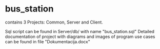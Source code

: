 # bus_station
contains 3 Projects: Common, Server and Client. 

Sql script can be found in Server/db/ with name "bus_station.sql"
Detailed documentation of project with diagrams and images of program use cases can be found in file "Dokumentacija.docx"
